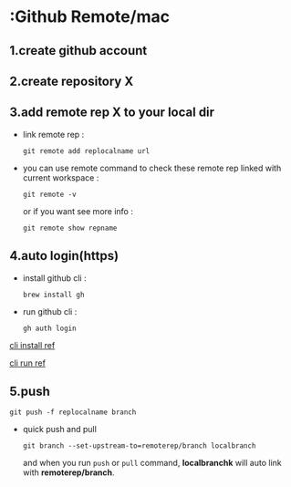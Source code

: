 # :Github Remote/mac
## 1.create github account
## 2.create repository X
## 3.add remote rep X to your local dir
* link remote rep :

    `
    git remote add replocalname url
    `

* you can use remote command to check these remote rep linked with current workspace :

    `
    git remote -v
    `
    
    or if you want see more info :
    
    `
    git remote show repname
    `
## 4.auto login(https)
* install github cli :

    `
    brew install gh
    `

* run github cli :

    `
    gh auth login
    `

[cli install ref](https://github.com/cli/cli#installation)

[cli run ref](https://cli.github.com/manual/gh_auth_login)
## 5.push
`
git push -f replocalname branch
`

* quick push and pull
    
    `
    git branch --set-upstream-to=remoterep/branch localbranch
    `

    and when you run `push` or `pull` command, **localbranchk** will auto link with **remoterep/branch**.
